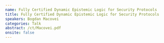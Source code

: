 ```yaml
---
name: Fully Certified Dynamic Epistemic Logic for Security Protocols
title: Fully Certified Dynamic Epistemic Logic for Security Protocols
speakers: Bogdan Macovei
categories: Talk
abstract: /ct/Macovei.pdf
onsite: false
---
```

